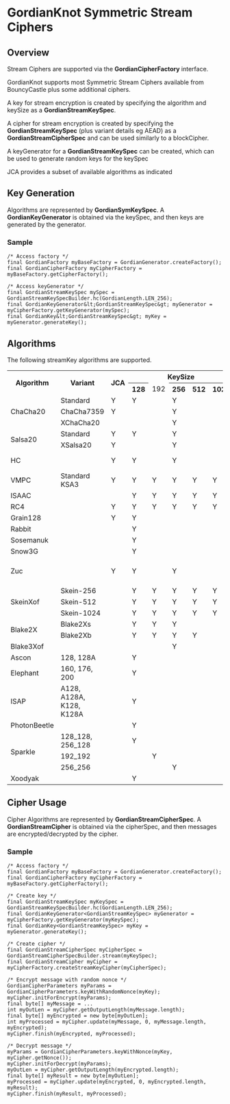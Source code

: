 # GordianKnot Symmetric Stream Ciphers

## Overview
Stream Ciphers are supported via the **GordianCipherFactory** interface.

GordianKnot supports most Symmetric Stream Ciphers available from BouncyCastle plus some additional ciphers.

A key for stream encryption is created by specifying the algorithm and keySize as a **GordianStreamKeySpec**.

A cipher for stream encryption is created by specifying the **GordianStreamKeySpec** (plus variant details eg AEAD)
as a **GordianStreamCipherSpec** and can be used similarly to a blockCipher.

A keyGenerator for a **GordianStreamKeySpec** can be created, which can be used to generate random keys for the keySpec

JCA provides a subset of available algorithms as indicated

## Key Generation
Algorithms are represented by **GordianSymKeySpec**. A **GordianKeyGenerator** is obtained via the keySpec,
and then keys are generated by the generator.

### Sample
```
/* Access factory */
final GordianFactory myBaseFactory = GordianGenerator.createFactory();
final GordianCipherFactory myCipherFactory = myBaseFactory.getCipherFactory();

/* Access keyGenerator */
final GordianStreamKeySpec mySpec = GordianStreamKeySpecBuilder.hc(GordianLength.LEN_256);
final GordianKeyGenerator&lt;GordianStreamKeySpec&gt; myGenerator = myCipherFactory.getKeyGenerator(mySpec);
final GordianKey&lt;GordianStreamKeySpec&gt; myKey = myGenerator.generateKey();
```
            
## Algorithms
The following streamKey algorithms are supported.
<table class="defTable">
  <tr><th class="defHdr" rowspan="2">Algorithm</th><th class="defHdr" rowspan="2">Variant</th><th class="defHdr" rowspan="2">JCA</th>
      <th class="defHdr" colspan="5">KeySize</th><td class="defHdr" rowspan="2">Notes</td></tr>
  <tr><th class="defHdr">128</th><td class="defHdr">192</td><th class="defHdr">256</th><th class="defHdr">512</th><th class="defHdr">1024</th></tr>
  <tr><td rowspan="3">ChaCha20</td><td>Standard</td><td>Y</td><td>Y</td><td/><td>Y</td><td/><td/><td/></tr>
  <tr><td>ChaCha7359</td><td>Y</td><td/><td/><td>Y</td><td/><td/><td/></tr>
  <tr><td>XChaCha20</td><td/><td/><td/><td>Y</td><td/><td/><td/></tr>
  <tr><td rowspan="2">Salsa20</td><td>Standard</td><td>Y</td><td>Y</td><td/><td>Y</td><td/><td/><td/></tr>
  <tr><td>XSalsa20</td><td>Y</td><td/><td/><td>Y</td><td/><td/><td/></tr>
  <tr><td>HC</td><td/><td>Y</td><td>Y</td><td/><td>Y</td><td/><td/><td>HC128/HC256 as appropriate</td></tr>
  <tr><td>VMPC</td><td>Standard KSA3</td><td>Y</td><td>Y</td><td>Y</td><td>Y</td><td>Y</td><td>Y</td><td/></tr>
  <tr><td>ISAAC</td><td/><td/><td>Y</td><td>Y</td><td>Y</td><td>Y</td><td>Y</td><td/></tr>
  <tr><td>RC4</td><td/><td>Y</td><td>Y</td><td>Y</td><td>Y</td><td>Y</td><td>Y</td><td/></tr>
  <tr><td>Grain128</td><td/><td>Y</td><td>Y</td><td/><td/><td/><td/><td/></tr>
  <tr><td>Rabbit</td><td/><td/><td>Y</td><td/><td/><td/><td/><td/></tr>
  <tr><td>Sosemanuk</td><td/><td/><td>Y</td><td/><td/><td/><td/><td/></tr>
  <tr><td>Snow3G</td><td/><td/><td>Y</td><td/><td/><td/><td/><td/></tr>
  <tr><td>Zuc</td><td/><td>Y</td><td>Y</td><td/><td>Y</td><td/><td/><td>Zuc-128/Zuc-256 as appropriate</td></tr>
  <tr><td rowspan="3">SkeinXof</td><td>Skein-256</td><td/><td>Y</td><td>Y</td><td>Y</td><td>Y</td><td>Y</td><td/></tr>
  <tr><td>Skein-512</td><td/><td>Y</td><td>Y</td><td>Y</td><td>Y</td><td>Y</td><td/></tr>
  <tr><td>Skein-1024</td><td/><td>Y</td><td>Y</td><td>Y</td><td>Y</td><td>Y</td><td/></tr>
  <tr><td rowspan="2">Blake2X</td><td>Blake2Xs</td><td/><td>Y</td><td>Y</td><td>Y</td><td/><td/><td/></tr>
  <tr><td>Blake2Xb</td><td/><td>Y</td><td>Y</td><td>Y</td><td>Y</td><td/><td/></tr>
  <tr><td>Blake3Xof</td><td/><td/><td/><td/><td>Y</td><td/><td/><td/></tr>
  <tr><td>Ascon</td><td>128, 128A</td><td/><td>Y</td><td/><td/><td/><td/><td/></tr>
  <tr><td>Elephant</td><td>160, 176, 200</td><td/><td>Y</td><td/><td/><td/><td/><td/></tr>
  <tr><td>ISAP</td><td>A128, A128A, K128, K128A</td><td/><td>Y</td><td/><td/><td/><td/><td/></tr>
  <tr><td>PhotonBeetle</td><td/><td/><td>Y</td><td/><td/><td/><td/><td/></tr>
  <tr><td rowspan="3">Sparkle</td><td>128_128, 256_128</td><td/><td>Y</td><td/><td/><td/><td/><td/></tr>
  <tr><td>192_192</td><td/><td/><td>Y</td><td/><td/><td/><td/></tr>
  <tr><td>256_256</td><td/><td/><td/><td>Y</td><td/><td/><td/></tr>
  <tr><td>Xoodyak</td><td/><td/><td>Y</td><td/><td/><td/><td/><td/></tr>
</table>

## Cipher Usage
Cipher Algorithms are represented by **GordianStreamCipherSpec**. A **GordianStreamCipher** is obtained via the cipherSpec,
and then messages are encrypted/decrypted by the cipher.
### Sample
```
/* Access factory */
final GordianFactory myBaseFactory = GordianGenerator.createFactory();
final GordianCipherFactory myCipherFactory = myBaseFactory.getCipherFactory();

/* Create key */
final GordianStreamKeySpec myKeySpec = GordianStreamKeySpecBuilder.hc(GordianLength.LEN_256);
final GordianKeyGenerator<GordianStreamKeySpec> myGenerator = myCipherFactory.getKeyGenerator(myKeySpec);
final GordianKey<GordianStreamKeySpec> myKey = myGenerator.generateKey();

/* Create cipher */
final GordianStreamCipherSpec myCipherSpec = GordianStreamCipherSpecBuilder.stream(myKeySpec);
final GordianStreamCipher myCipher = myCipherFactory.createStreamKeyCipher(myCipherSpec);

/* Encrypt message with random nonce */
GordianCipherParameters myParams = GordianCipherParameters.keyWithRandomNonce(myKey);
myCipher.initForEncrypt(myParams);
final byte[] myMessage = ...
int myOutLen = myCipher.getOutputLength(myMessage.length);
final byte[] myEncrypted = new byte[myOutLen];
int myProcessed = myCipher.update(myMessage, 0, myMessage.length, myEncrypted);
myCipher.finish(myEncrypted, myProcessed);

/* Decrypt message */
myParams = GordianCipherParameters.keyWithNonce(myKey, myCipher.getNonce());
myCipher.initForDecrypt(myParams);
myOutLen = myCipher.getOutputLength(myEncrypted.length);
final byte[] myResult = new byte[myOutLen];
myProcessed = myCipher.update(myEncrypted, 0, myEncrypted.length, myResult);
myCipher.finish(myResult, myProcessed);
```
